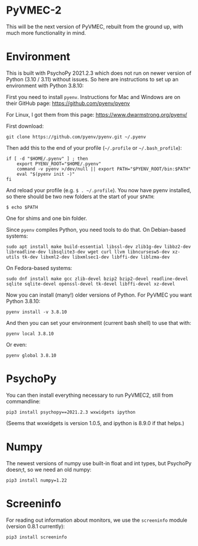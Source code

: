# PyVMEC-2

This will be the next version of PyVMEC, rebuilt from the ground up, with much more functionality in mind.

# Environment

This is built with PsychoPy 2021.2.3 which does not run on newer version of Python (3.10 / 3.11) without issues. So here are instructions to set up an environment with Python 3.8.10:

First you need to install `pyenv`. Instructions for Mac and Windows are on their GitHub page: https://github.com/pyenv/pyenv

For Linux, I got them from this page: https://www.dwarmstrong.org/pyenv/

First download:

```
git clone https://github.com/pyenv/pyenv.git ~/.pyenv
```

Then add this to the end of your profile (`~/.profile` or `~/.bash_profile`):

```
if [ -d "$HOME/.pyenv" ] ; then
    export PYENV_ROOT="$HOME/.pyenv"
    command -v pyenv >/dev/null || export PATH="$PYENV_ROOT/bin:$PATH"
    eval "$(pyenv init -)"
fi
```

And reload your profile (e.g. `$ . ~/.profile`). You now have pyenv installed, so there should be two new folders at the start of your `$PATH`:

```
$ echo $PATH
```
One for shims and one bin folder.

Since `pyenv` compiles Python, you need tools to do that. On Debian-based systems:

```
sudo apt install make build-essential libssl-dev zlib1g-dev libbz2-dev libreadline-dev libsqlite3-dev wget curl llvm libncursesw5-dev xz-utils tk-dev libxml2-dev libxmlsec1-dev libffi-dev liblzma-dev
```
On Fedora-based systems:
```
sudo dnf install make gcc zlib-devel bzip2 bzip2-devel readline-devel sqlite sqlite-devel openssl-devel tk-devel libffi-devel xz-devel
```

Now you can install (many!) older versions of Python. For PyVMEC you want Python 3.8.10:

```
pyenv install -v 3.8.10
```

And then you can set your environment (current bash shell) to use that with:

```
pyenv local 3.8.10
```
Or even:
```
pyenv global 3.8.10
```

# PsychoPy

You can then install everything necessary to run PyVMEC2, still from commandline:

```
pip3 install psychopy==2021.2.3 wxwidgets ipython
```

(Seems that wxwidgets is version 1.0.5, and ipython is 8.9.0 if that helps.)


# Numpy

The newest versions of numpy use built-in float and int types, but PsychoPy doesn;t, so we need an old numpy:

```
pip3 install numpy=1.22
```

# Screeninfo

For reading out information about monitors, we use the `screeninfo` module (version 0.8.1 currently):

```
pip3 install screeninfo
```

